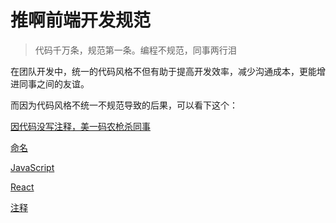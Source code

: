 # 推啊前端开发规范

> 代码千万条，规范第一条。编程不规范，同事两行泪

在团队开发中，统一的代码风格不但有助于提高开发效率，减少沟通成本，更能增进同事之间的友谊。

而因为代码风格不统一不规范导致的后果，可以看下这个：

[因代码没写注释，美一码农枪杀同事](https://mp.weixin.qq.com/s/9VW3u0jQhhBepIFYdmhtig)

[命名](name.md)

[JavaScript](javascript.md)

[React](react.md)

[注释](comment.md)